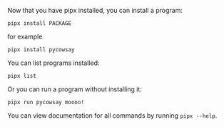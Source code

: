 Now that you have pipx installed, you can install a program:
```
pipx install PACKAGE
```

for example

```
pipx install pycowsay
```

You can list programs installed:
```
pipx list
```

Or you can run a program without installing it:
```
pipx run pycowsay moooo!
```

You can view documentation for all commands by running `pipx --help`.